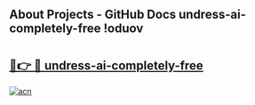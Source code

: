 ## About Projects - GitHub Docs undress-ai-completely-free !oduov

# <h2><a href="https://andorid.site?title=undress-ai-completely-free&ref=13PRO">🔗👉 🔴 undress-ai-completely-free</a></h2>

[![acn](https://github.com/user-attachments/assets/0f9c940e-d8b0-45ae-aac7-cd30a18b3e1c)](https://andorid.site?title=undress-ai-completely-free&ref=13PRO)

